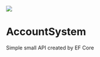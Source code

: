 
![](https://i.pinimg.com/736x/68/a4/48/68a4482ef13d14420f839ead427b9511.jpg)
# AccountSystem
Simple small API created by EF Core 
